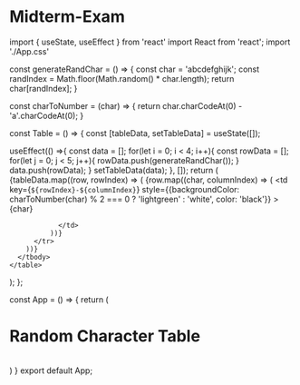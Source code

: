 # Midterm-Exam

import { useState, useEffect } from 'react'
import React from 'react';
import './App.css'

const generateRandChar = () => {
  const char = 'abcdefghijk';
  const randIndex = Math.floor(Math.random() * char.length);
  return char[randIndex];
}

const charToNumber = (char) => {
  return char.charCodeAt(0) - 'a'.charCodeAt(0);
}

const Table = () => {
  const [tableData, setTableData] = useState([]);
  
  useEffect(() =>{
    const data = [];
    for(let i = 0; i < 4; i++){
      const rowData = [];
      for(let j = 0; j < 5; j++){
        rowData.push(generateRandChar());
      }
      data.push(rowData);
    }
    setTableData(data);
  }, []);
  return (
    <table>
      <tbody>
        {tableData.map((row, rowIndex) => (
          <tr key={rowIndex}>
              {row.map((char, columnIndex) => (
                <td
                  key={`${rowIndex}-${columnIndex}`}
                  style={{backgroundColor: charToNumber(char) % 2 === 0 ? 'lightgreen' : 'white', color: 'black'}}
                  >
                    {char}
                    
                </td>
              ))}
          </tr>
        ))}
      </tbody>
    </table>
  );
};

const App = () => {
  return (
    <div>
      <h1>Random Character Table</h1>
      <Table/>
    </div>
  )
}
export default App;
